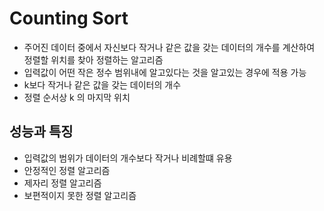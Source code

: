 # Counting Sort

- 주어진 데이터 중에서 자신보다 작거나 같은 값을 갖는 데이터의 개수를 계산하여 정렬할 위치를 찾아 정렬하는 알고리즘
- 입력값이 어떤 작은 정수 범위내에 알고있다는 것을 알고있는 경우에 적용 가능
- k보다 작거나 같은 값을 갖는 데이터의 개수
- 정렬 순서상 k 의 마지막 위치


## 성능과 특징
- 입력값의 범위가 데이터의 개수보다 작거나 비례할떄 유용
- 안정적인 정렬 알고리즘
- 제자리 정렬 알고리즘
- 보편적이지 못한 정렬 알고리즘